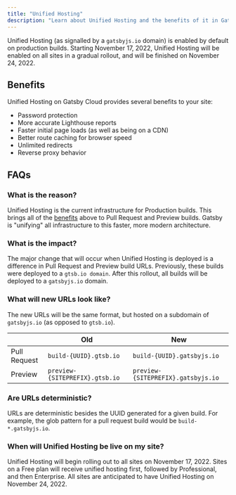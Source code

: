 ```yaml
---
title: "Unified Hosting"
description: "Learn about Unified Hosting and the benefits of it in Gatsby Cloud"
---
```


Unified Hosting (as signalled by a `gatsbyjs.io` domain) is enabled by default on production builds. Starting November 17, 2022, Unified Hosting will be enabled on all sites in a gradual rollout, and will be finished on November 24, 2022.

## Benefits

Unified Hosting on Gatsby Cloud provides several benefits to your site:

- Password protection
- More accurate Lighthouse reports
- Faster initial page loads (as well as being on a CDN)
- Better route caching for browser speed
- Unlimited redirects
- Reverse proxy behavior

## FAQs

### What is the reason?

Unified Hosting is the current infrastructure for Production builds. This brings all of the [benefits](#benefits) above to Pull Request and Preview builds. Gatsby is "unifying" all infrastructure to this faster, more modern architecture.

### What is the impact?

The major change that will occur when Unified Hosting is deployed is a difference in Pull Request and Preview build URLs. Previously, these builds were deployed to a `gtsb.io domain`. After this rollout, all builds will be deployed to a `gatsbyjs.io` domain.

### What will new URLs look like?

The new URLs will be the same format, but hosted on a subdomain of `gatsbyjs.io` (as opposed to `gtsb.io`).

|              | Old                            | New                                |
| ------------ | ------------------------------ | ---------------------------------- |
| Pull Request | `build-{UUID}.gtsb.io`         | `build-{UUID}.gatsbyjs.io`         |
| Preview      | `preview-{SITEPREFIX}.gtsb.io` | `preview-{SITEPREFIX}.gatsbyjs.io` |

### Are URLs deterministic?

URLs are deterministic besides the UUID generated for a given build. For example, the glob pattern for a pull request build would be `build-*.gatsbyjs.io`.

### When will Unified Hosting be live on my site?

Unified Hosting will begin rolling out to all sites on November 17, 2022. Sites on a Free plan will receive unified hosting first, followed by Professional, and then Enterprise. All sites are anticipated to have Unified Hosting on November 24, 2022.
